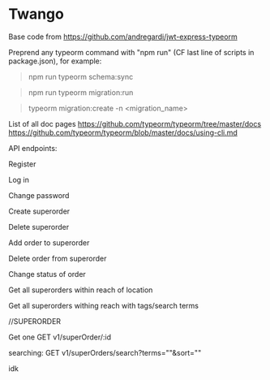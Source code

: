 # Twango

Base code from https://github.com/andregardi/jwt-express-typeorm

Preprend any typeorm command with "npm run" (CF last line of scripts in package.json), for example: 

> npm run typeorm schema:sync

> npm run typeorm migration:run

> typeorm migration:create -n <migration_name> 

List of all doc pages
https://github.com/typeorm/typeorm/tree/master/docs
https://github.com/typeorm/typeorm/blob/master/docs/using-cli.md


API endpoints:

Register

Log in 

Change password

Create superorder

Delete superorder

Add order to superorder

Delete order from superorder

Change status of order

Get all superorders within reach of location

Get all superorders withing reach with tags/search terms


//SUPERORDER

Get one
GET v1/superOrder/:id

searching:
GET v1/superOrders/search?terms=""&sort=""

idk
